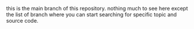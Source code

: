 this is the main branch of this repository. nothing much to see here except the list of branch where you can start searching for specific topic and source code.
